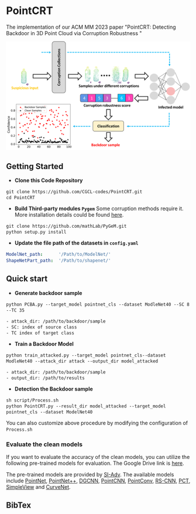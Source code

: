 # PointCRT

The implementation of our ACM MM 2023 paper "PointCRT: Detecting Backdoor in 3D Point Cloud via Corruption Robustness "

![1698111542993](images/1698111542993.png)

## Getting Started

- **Clone this Code Repository**

```shell
git clone https://github.com/CGCL-codes/PointCRT.git
cd PointCRT
```

- **Build Third-party modules  `Pygem`**
  Some corruption methods require it. More installation details could be found [here](https://github.com/mathLab/PyGeM).

```shell
git clone https://github.com/mathLab/PyGeM.git
python setup.py install
```

- **Update the file path of the datasets in `config.yaml`**

```yaml
ModelNet_path: 		'/Path/to/ModelNet/'
ShapeNetPart_path: 	'/Path/to/shapenet/'
```

## Quick start

- **Generate backdoor sample**

```shell
python PCBA.py --target_model pointnet_cls --dataset ModleNet40 --SC 8 --TC 35
```

    - attack_dir: /path/to/backdoor/sample
    - SC: index of source class
    - TC index of target class

- **Train a Backdoor Model**

```shell
python train_attacked.py --target_model pointnet_cls--dataset ModleNet40 --attack_dir attack --output_dir model_attacked
```

    - attack_dir: /path/to/backdoor/sample
    - output_dir: /path/to/results

- **Detection the Backdoor sample**

```shell
sh script/Process.sh
python PointCRT.py --result_dir model_attacked --target_model pointnet_cls --dataset ModelNet40
```

You can also customize above procedure by modifying the configuration of `Process.sh`

### Evaluate the clean models

If you want to evaluate the accuracy of the clean models, you can utilize the following pre-trained models for evaluation. The Google Drive link is [here](https://drive.google.com/file/d/1L25i0l6L_b1Vw504WQR8-Z0oh2FJA0G9/view?usp=sharing). 

The pre-trained models are provided by [SI-Adv](https://github.com/shikiw/SI-Adv). The available models include [PointNet](https://github.com/charlesq34/pointnet), [PointNet++](https://github.com/charlesq34/pointnet2), [DGCNN](https://github.com/WangYueFt/dgcnn), [PointCNN](https://github.com/yangyanli/PointCNN), [PointConv](https://github.com/DylanWusee/pointconv_pytorch), [RS-CNN](https://github.com/Yochengliu/Relation-Shape-CNN),  [PCT](https://github.com/Strawberry-Eat-Mango/PCT_Pytorch), [SimpleView](https://github.com/princeton-vl/SimpleView) and [CurveNet](https://github.com/tiangexiang/CurveNet).

## BibTex

```bibtex

```
